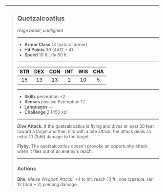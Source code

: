 ***
> ## Quetzalcoatlus
> *Huge beast, unaligned*
> 
> ***
> 
> - **Armor Class** 13 (natural armor)
> - **Hit Points** 30 (4d12 + 4)
> - **Speed** 10 ft., fly 80 ft.
> 
> ***
> 
> |STR|DEX|CON|INT|WIS|CHA|
> |:---:|:---:|:---:|:---:|:---:|:---:|
> |15|13|13|2|10|5|
> 
> ***
> 
> - **Skills** perception +2
> - **Senses** passive Perception 12
> - **Languages** —
> - **Challenge** 2 (450 xp)
> 
> ***
> 
> **Dive Attack.** If the quetzalcoatlus is flying and dives at least 30 feet toward a target and then hits with a bite attack, the attack deals an extra 10 (3d6) damage to the target.
> 
> **Flyby.** The quetzalcoatlus doesn't provoke an opportunity attack when it flies out of an enemy's reach.
> 
> ***
> 
> ### Actions
> **Bite.** *Melee Weapon Attack:* +4 to hit, reach 10 ft., one creature. *Hit:* 12 (3d6 + 2) piercing damage.